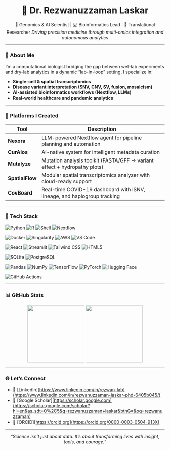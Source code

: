 
<h1 align="center">👋 Dr. Rezwanuzzaman Laskar</h1>

<p align="center">
  🧬 Genomics & AI Scientist | 💻 Bioinformatics Lead | 🔬 Translational Researcher  
  <em>Driving precision medicine through multi-omics integration and autonomous analytics</em>
</p>

---

### 🧠 About Me

I’m a computational biologist bridging the gap between wet-lab experiments and dry-lab analytics in a dynamic “lab-in-loop” setting. I specialize in:

- **Single-cell & spatial transcriptomics**
- **Disease variant interpretation (SNV, CNV, SV, fusion, mosaicism)**
- **AI-assisted bioinformatics workflows (Nextflow, LLMs)**
- **Real-world healthcare and pandemic analytics**

---

### 🧰 Platforms I Created

| Tool          | Description                                                                 |
|---------------|-----------------------------------------------------------------------------|
| **Nexora**    | LLM-powered Nextflow agent for pipeline planning and automation             |
| **CurAIos**   | AI-native system for intelligent metadata curation                          |
| **Mutalyze**  | Mutation analysis toolkit (FASTA/GFF → variant effect + hydropathy plots)   |
| **SpatialFlow** | Modular spatial transcriptomics analyzer with cloud-ready support         |
| **CovBoard**  | Real-time COVID-19 dashboard with iSNV, lineage, and haplogroup tracking    |

---

### 🧠 Tech Stack

![Python](https://img.shields.io/badge/-Python-3776AB?logo=python&logoColor=white)
![R](https://img.shields.io/badge/-R-276DC3?logo=r&logoColor=white)
![Shell](https://img.shields.io/badge/-Shell-000000?logo=gnu-bash&logoColor=white)
![Nextflow](https://img.shields.io/badge/-Nextflow-4E4E4E?logo=nextflow&logoColor=white)

![Docker](https://img.shields.io/badge/-Docker-2496ED?logo=docker&logoColor=white)
![Singularity](https://img.shields.io/badge/-Singularity-1C1C1C)
![AWS](https://img.shields.io/badge/-AWS-232F3E?logo=amazon-aws&logoColor=white)
![VS Code](https://img.shields.io/badge/-VS%20Code-007ACC?logo=visual-studio-code&logoColor=white)

![React](https://img.shields.io/badge/-React-61DAFB?logo=react&logoColor=black)
![Streamlit](https://img.shields.io/badge/-Streamlit-FF4B4B?logo=streamlit&logoColor=white)
![Tailwind CSS](https://img.shields.io/badge/-Tailwind_CSS-38B2AC?logo=tailwind-css&logoColor=white)
![HTML5](https://img.shields.io/badge/-HTML5-E34F26?logo=html5&logoColor=white)

![SQLite](https://img.shields.io/badge/-SQLite-003B57?logo=sqlite&logoColor=white)
![PostgreSQL](https://img.shields.io/badge/-PostgreSQL-336791?logo=postgresql&logoColor=white)

![Pandas](https://img.shields.io/badge/-Pandas-150458?logo=pandas&logoColor=white)
![NumPy](https://img.shields.io/badge/-NumPy-013243?logo=numpy&logoColor=white)
![TensorFlow](https://img.shields.io/badge/-TensorFlow-FF6F00?logo=tensorflow&logoColor=white)
![PyTorch](https://img.shields.io/badge/-PyTorch-EE4C2C?logo=pytorch&logoColor=white)
![Hugging Face](https://img.shields.io/badge/-HuggingFace-FFD21F?logo=huggingface&logoColor=black)

![GitHub Actions](https://img.shields.io/badge/-GitHub_Actions-2088FF?logo=github-actions&logoColor=white)


---

### 📊 GitHub Stats

<p align="center">
  <img src="https://github-readme-stats.vercel.app/api?username=rezwan-lab&show_icons=true&theme=default&count_private=true" height="180"/>
  <img src="https://github-readme-stats.vercel.app/api/top-langs/?username=rezwan-lab&layout=compact&langs_count=8&theme=default" height="180"/>
</p>

---

### 🌐 Let’s Connect

- 🔗 [LinkedIn][https://www.linkedin.com/in/rezwan-lab](https://www.linkedin.com/in/rezwanuzzaman-laskar-phd-6405b045/)
- 📜 [Google Scholar][https://scholar.google.com](https://scholar.google.com/scholar?hl=en&as_sdt=0%2C5&q=rezwanuzzaman+laskar&btnG=&oq=rezwanuzzaman)
- 🧬 [ORCID][https://orcid.org](https://orcid.org/0000-0003-0504-913X)

---

<p align="center">
  <em>“Science isn’t just about data. It’s about transforming lives with insight, tools, and courage.”</em>
</p>


